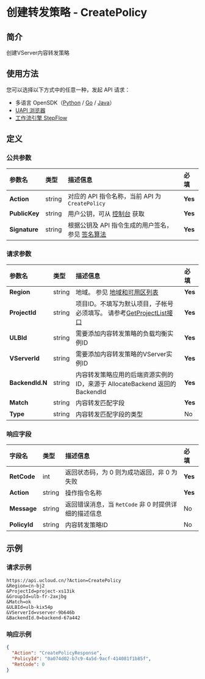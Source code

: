# 创建转发策略 - CreatePolicy

## 简介

创建VServer内容转发策略





## 使用方法

您可以选择以下方式中的任意一种，发起 API 请求：
- 多语言 OpenSDK（[Python](https://github.com/ucloud/ucloud-sdk-python3) / [Go](https://github.com/ucloud/ucloud-sdk-go) / [Java](https://github.com/ucloud/ucloud-sdk-java)）
- [UAPI 浏览器](https://console.ucloud.cn/uapi/detail?id=CreatePolicy)
- [工作流引擎 StepFlow](https://console.ucloud.cn/stepflow/manage/)

## 定义

### 公共参数

| 参数名 | 类型 | 描述信息 | 必填 |
|:---|:---|:---|:---|
| **Action**     | string  | 对应的 API 指令名称，当前 API 为 `CreatePolicy`                        | **Yes** |
| **PublicKey**  | string  | 用户公钥，可从 [控制台](https://console.ucloud.cn/uapi/apikey) 获取                                             | **Yes** |
| **Signature**  | string  | 根据公钥及 API 指令生成的用户签名，参见 [签名算法](api/summary/signature.md)  | **Yes** |

### 请求参数

| 参数名 | 类型 | 描述信息 | 必填 |
|:---|:---|:---|:---|
| **Region** | string | 地域。 参见 [地域和可用区列表](api/summary/regionlist) |**Yes**|
| **ProjectId** | string | 项目ID。不填写为默认项目，子帐号必须填写。 请参考[GetProjectList接口](api/summary/get_project_list) |**Yes**|
| **ULBId** | string | 需要添加内容转发策略的负载均衡实例ID |**Yes**|
| **VServerId** | string | 需要添加内容转发策略的VServer实例ID |**Yes**|
| **BackendId.N** | string | 内容转发策略应用的后端资源实例的ID，来源于 AllocateBackend 返回的 BackendId |**Yes**|
| **Match** | string | 内容转发匹配字段 |**Yes**|
| **Type** | string | 内容转发匹配字段的类型 |No|

### 响应字段

| 字段名 | 类型 | 描述信息 | 必填 |
|:---|:---|:---|:---|
| **RetCode** | int | 返回状态码，为 0 则为成功返回，非 0 为失败 |**Yes**|
| **Action** | string | 操作指令名称 |**Yes**|
| **Message** | string | 返回错误消息，当 `RetCode` 非 0 时提供详细的描述信息 |No|
| **PolicyId** | string | 内容转发策略ID |No|




## 示例

### 请求示例
    
```
https://api.ucloud.cn/?Action=CreatePolicy
&Region=cn-bj2
&ProjectId=project-xs13ik
&GroupId=ulb-fr-2axjbg
&Match=ok
&ULBId=ulb-kix54p
&VServerId=vserver-9b646b
&BackendId.0=backend-67a442
```

### 响应示例
    
```json
{
  "Action": "CreatePolicyResponse",
  "PolicyId": "0a074d02-b7c9-4a5d-9acf-414081f1b85f",
  "RetCode": 0
}
```





